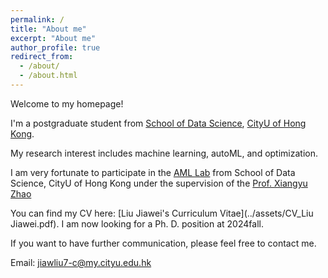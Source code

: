 ```yaml
---
permalink: /
title: "About me"
excerpt: "About me"
author_profile: true
redirect_from: 
  - /about/
  - /about.html
---
```



Welcome to my homepage!

I'm a postgraduate student from [School of Data Science](https://www.sdsc.cityu.edu.hk/), [CityU of Hong Kong](https://www.cityu.edu.hk/zh-hk). 

My research interest includes machine learning, autoML, and optimization.

I am very fortunate to participate in the [AML Lab](https://aml-cityu.github.io/) from School of Data Science, CityU of Hong Kong under the supervision of the [Prof. Xiangyu Zhao](https://zhaoxyai.github.io/)

You can find my CV here: [Liu Jiawei's Curriculum Vitae](../assets/CV_Liu Jiawei.pdf). I am now looking for a Ph. D. position at 2024fall.

If you want to have further communication, please feel free to contact me.

Email: jiawliu7-c@my.cityu.edu.hk
